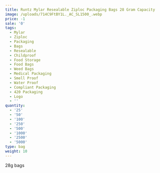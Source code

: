 ```yaml
---
title: Runtz Mylar Resealable Ziploc Packaging Bags 28 Gram Capacity
image: /uploads/714C9FtBY1L._AC_SL1500_.webp
price: -1
sale: '0'
tags:
  - Mylar
  - Ziploc
  - Packaging
  - Bags
  - Resealable
  - Childproof
  - Food Storage
  - Food Bags
  - Weed Bags
  - Medical Packaging
  - Smell Proof
  - Water Proof
  - Compliant Packaging
  - 420 Packaging
  - Logo
  - ''
quantity:
  - '25'
  - '50'
  - '100'
  - '250'
  - '500'
  - '1000'
  - '2500'
  - '5000'
type: bag
weight: 10
---
```

28g bags
